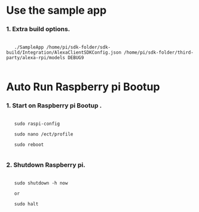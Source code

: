 # Use the sample app

<H3> 1. Extra build options. </H3>

<PRE>
 <CODE>
   ./SampleApp /home/pi/sdk-folder/sdk-build/Integration/AlexaClientSDKConfig.json /home/pi/sdk-folder/third-party/alexa-rpi/models DEBUG9 
 </CODE>
</PRE>

# Auto Run Raspberry pi Bootup

<H3> 1. Start on Raspberry pi Bootup . </H3>

<PRE>
 <CODE>
   sudo raspi-config
  
   sudo nano /ect/profile
  
   sudo reboot
 </CODE>
</PRE>

<H3> 2. Shutdown Raspberry pi. </H3>

<PRE>
 <CODE>
   sudo shutdown -h now
  
   or
  
   sudo halt
 </CODE>
</PRE>
